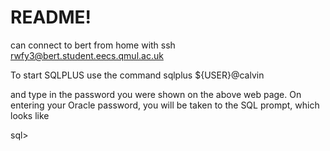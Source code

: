 # README!

can connect to bert from home with
        ssh rwfy3@bert.student.eecs.qmul.ac.uk

To start SQLPLUS use the command
sqlplus ${USER}@calvin

and type in the password you were shown on the above web page. On entering your Oracle password, you will be taken to the SQL prompt, which looks like 

sql> 
